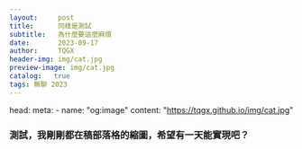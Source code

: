 ```yaml
---
layout:     post
title:      同樣是測試 
subtitle:   為什麼要這麼麻煩 
date:       2023-09-17
author:     TQGX
header-img: img/cat.jpg
preview-image: img/cat.jpg
catalog:   true
tags: 無聊 2023
---
```

head:
  meta:
    - name: "og:image"
      content: "https://tqgx.github.io/img/cat.jpg"

### 測試，我剛剛都在稿部落格的縮圖，希望有一天能實現吧？
